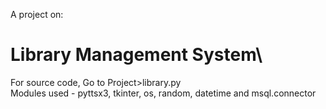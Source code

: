 A project on:
# Library Management System\
For source code, Go to Project>library.py\
Modules used - pyttsx3, tkinter, os, random, datetime and msql.connector
